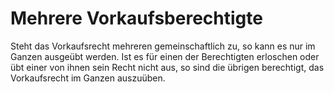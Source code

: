 # Mehrere Vorkaufsberechtigte

Steht das Vorkaufsrecht mehreren gemeinschaftlich zu, so kann es nur im Ganzen ausgeübt werden. Ist es für einen der Berechtigten erloschen oder übt einer von ihnen sein Recht nicht aus, so sind die übrigen berechtigt, das Vorkaufsrecht im Ganzen auszuüben.